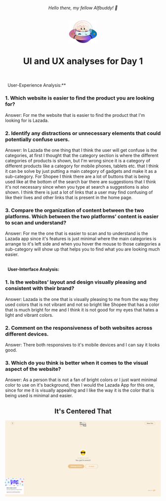 ## <h6 align=center> Hello there, my fellow Alfbuddy! 💖 </h6>

<p align=center>
<img width="90px" src="../../assets/alf/alf-ufo.png"> <br/>
</p>

<!-- You've made it—great job! Now, here's the scoop: this markdown file is your **canvas**. Customize it; let your creativity flow!

Remember, you're free to add your personal touch, but keep the sacred requirements intact; they are the guardians of order here. This markdown file should or may include: -->


#### <h1 align = center> UI and UX analyses for Day 1 </h1>

<br/><br/>
&nbsp;&nbsp;User-Experience Analysis:**<br/>

<h3>1. Which website is easier to find the product you are looking for?<br/></h3>
Answer: 
For me the website that is easier to find the product that I'm looking for is Lazada.<br/>

<h3>2. Identify any distractions or unnecessary elements that could potentially confuse users.<br/> </h3>
Answer:
In Lazada the one thing that I think the user will get confuse is the categories, at first I thought that the category section is where the different categories of products is shown, but I'm wrong since it is a category of different products like a category for mobile phones, tablets etc. that I think it can be solve by just putting a main category of gadgets and make it as a sub-category. For Shopee I think there are a lot of buttons that is being used like at the bottom of the search bar there are suggestions that I think it's not necessary since when you type at search a suggestions is also shown. I think there is just a lot of links that a user may find confusing of like their lives and other links that is present in the home page. 

<h3>3. Compare the organization of content between the two platforms. Which between the two platforms’ content is easier to scan and understand?<br/> </h3>
Answer: 
For me the one that is easier to scan and to understand is the Lazada app since it's features is just minimal where the main categories is arrange to it's left side and when you hover the mouse to those categories a sub-category will show up that helps you to find what you are looking much easier.

<br/> &nbsp;&nbsp;**User-Interface Analysis:**

<h3>1. Is the websites’ layout and design visually pleasing and consistent with their brand?<br/> </h3>
Answer:
Lazada is the one that is visually pleasing to me from the way they used colors that is not vibrant and not so bright like Shopee that has a color that is much bright for me and I think it is not good for my eyes that hates a light and vibrant colors.
    
<h3>2. Comment on the responsiveness of both websites across different devices.<br/></h3>
Answer:
There both responsives to it's mobile devices and I can say it looks good.
    
<h3>3. Which do you think is better when it comes to the visual aspect of the website?<br/> </h3>
Answer:
As a person that is not a fan of bright colors or I just want minimal color to use on it's background, then I would the Lazada App for this one, since for me it is visually appealing and I like the way it is the color that is being used is minimal and easier.
    
<br>

<h2 align=center> It's Centered That </h2>

<img src="../../assets/photos/day01-game.png">

<!--#### 2. An **optional** screenshot of playing the game **"It's Centred That"** and your feedback

<br>Ready to include your output for **Day 1**? Let the customization begin! 🚀✨ -->

<!-- You may now delete and modify the content of this file -->
